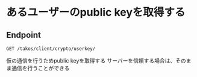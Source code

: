 # あるユーザーのpublic keyを取得する

## Endpoint

```
GET /takos/client/crypto/userkey/
```

仮の通信を行うためpublic keyを取得する
サーバーを信頼する場合は、そのまま通信を行うことができる